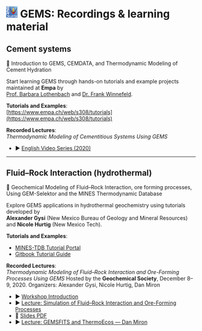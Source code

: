 # <img style="float: center; height: 6%; width: 6%;" src="../../img/gems2.png"> GEMS:  Recordings & learning material  

## Cement systems

📘 Introduction to GEMS, CEMDATA, and Thermodynamic Modeling of Cement Hydration

Start learning GEMS through hands-on tutorials and example projects maintained at **Empa** by  
[Prof. Barbara Lothenbach](https://www.empa.ch/web/s308) and [Dr. Frank Winnefeld](https://www.empa.ch/web/s308).

**Tutorials and Examples**:  
[https://www.empa.ch/web/s308/tutorials](https://www.empa.ch/web/s308/tutorials)

**Recorded Lectures**:  
*Thermodynamic Modeling of Cementitious Systems Using GEMS*  
- ▶️ [English Video Series (2020)](https://www.empa.ch/web/s308/gems-2020-videos)

---

## Fluid–Rock Interaction (hydrothermal)

🌋 Geochemical Modeling of Fluid–Rock Interaction, ore forming processes, Using GEM-Selektor and the MINES Thermodynamic Database

Explore GEMS applications in hydrothermal geochemistry using tutorials developed by  
**Alexander Gysi** (New Mexico Bureau of Geology and Mineral Resources) and **Nicole Hurtig** (New Mexico Tech).

**Tutorials and Examples**:  
- [MINES-TDB Tutorial Portal](https://geoinfo.nmt.edu/mines-tdb/tutorials/home.html)  
- [Gitbook Tutorial Guide](https://apgysi.github.io/gems-mines-tutorial/)

**Recorded Lectures**:  
*Thermodynamic Modeling of Fluid–Rock Interaction and Ore-Forming Processes Using GEMS* 
Hosted by the **Geochemical Society**, December 8–9, 2020. Organizers: Alexander Gysi, Nicole Hurtig, Dan Miron

- ▶️ [Workshop Introduction](https://youtu.be/9Ktm2XtDhUE)  
- ▶️ [Lecture: Simulation of Fluid–Rock Interaction and Ore-Forming Processes](https://youtu.be/xfhjZcY8cb0)  
- 📄 [Slides PDF](https://geoinfo.nmt.edu/mines-tdb/tutorials/GEMS_workshop_Dec2020_Gysi.pdf)  
- ▶️ [Lecture: GEMSFITS and ThermoEcos — Dan Miron](https://youtu.be/acQZ3kyxZRs)
